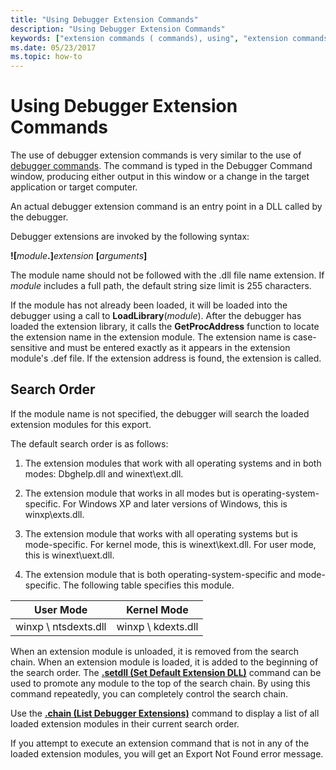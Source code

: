 ```yaml
---
title: "Using Debugger Extension Commands"
description: "Using Debugger Extension Commands"
keywords: ["extension commands ( commands), using", "extension commands ( commands), default search order"]
ms.date: 05/23/2017
ms.topic: how-to
---
```


# Using Debugger Extension Commands

The use of debugger extension commands is very similar to the use of [debugger commands](using-debugger-commands.md). The command is typed in the Debugger Command window, producing either output in this window or a change in the target application or target computer.

An actual debugger extension command is an entry point in a DLL called by the debugger.

Debugger extensions are invoked by the following syntax:

**!\[**<em>module</em>**.\]**<em>extension</em> **\[**<em>arguments</em>**\]**

The module name should not be followed with the .dll file name extension. If *module* includes a full path, the default string size limit is 255 characters.

If the module has not already been loaded, it will be loaded into the debugger using a call to **LoadLibrary**(*module*). After the debugger has loaded the extension library, it calls the **GetProcAddress** function to locate the extension name in the extension module. The extension name is case-sensitive and must be entered exactly as it appears in the extension module's .def file. If the extension address is found, the extension is called.

## Search Order

If the module name is not specified, the debugger will search the loaded extension modules for this export.

The default search order is as follows:

1. The extension modules that work with all operating systems and in both modes: Dbghelp.dll and winext\\ext.dll.

2. The extension module that works in all modes but is operating-system-specific. For Windows XP and later versions of Windows, this is winxp\\exts.dll. 

3. The extension module that works with all operating systems but is mode-specific. For kernel mode, this is winext\\kext.dll. For user mode, this is winext\\uext.dll.

4. The extension module that is both operating-system-specific and mode-specific. The following table specifies this module.

|User Mode|Kernel Mode|
|--- |--- |
|winxp \ ntsdexts.dll|winxp \ kdexts.dll|

When an extension module is unloaded, it is removed from the search chain. When an extension module is loaded, it is added to the beginning of the search order. The [**.setdll (Set Default Extension DLL)**](-setdll--set-default-extension-dll-.md) command can be used to promote any module to the top of the search chain. By using this command repeatedly, you can completely control the search chain.

Use the [**.chain (List Debugger Extensions)**](-chain--list-debugger-extensions-.md) command to display a list of all loaded extension modules in their current search order.

If you attempt to execute an extension command that is not in any of the loaded extension modules, you will get an Export Not Found error message.

